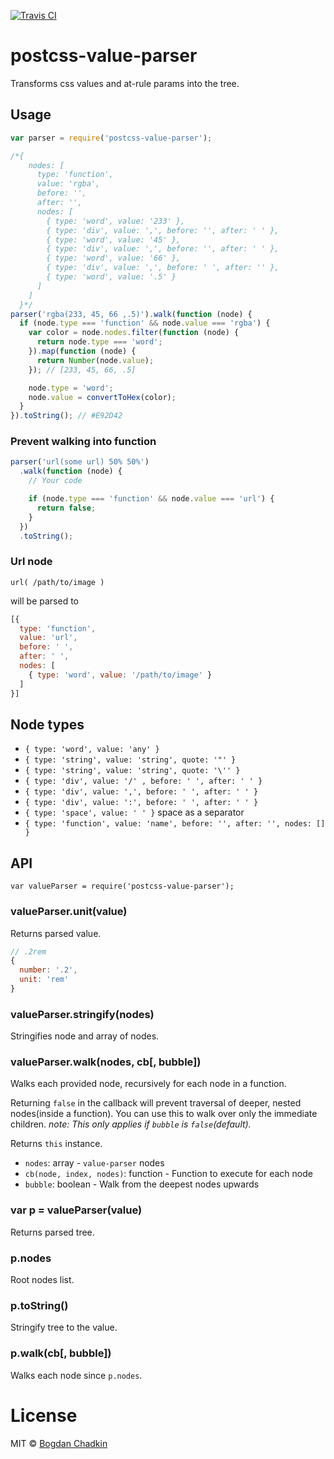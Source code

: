 [![Travis CI](https://travis-ci.org/TrySound/postcss-value-parser.svg)](https://travis-ci.org/TrySound/postcss-value-parser)

# postcss-value-parser

Transforms css values and at-rule params into the tree.

## Usage

```js
var parser = require('postcss-value-parser');

/*{
    nodes: [
      type: 'function',
      value: 'rgba',
      before: '',
      after: '',
      nodes: [
        { type: 'word', value: '233' },
        { type: 'div', value: ',', before: '', after: ' ' },
        { type: 'word', value: '45' },
        { type: 'div', value: ',', before: '', after: ' ' },
        { type: 'word', value: '66' },
        { type: 'div', value: ',', before: ' ', after: '' },
        { type: 'word', value: '.5' }
      ]
    ]
  }*/
parser('rgba(233, 45, 66 ,.5)').walk(function (node) {
  if (node.type === 'function' && node.value === 'rgba') {
    var color = node.nodes.filter(function (node) {
      return node.type === 'word';
    }).map(function (node) {
      return Number(node.value);
    }); // [233, 45, 66, .5]

    node.type = 'word';
    node.value = convertToHex(color);
  }
}).toString(); // #E92D42
```

### Prevent walking into function

```js
parser('url(some url) 50% 50%')
  .walk(function (node) {
    // Your code

    if (node.type === 'function' && node.value === 'url') {
      return false;
    }
  })
  .toString();
```

### Url node

```
url( /path/to/image )
```

will be parsed to

```js
[{
  type: 'function',
  value: 'url',
  before: ' ',
  after: ' ',
  nodes: [
    { type: 'word', value: '/path/to/image' }
  ]
}]
```

## Node types

- `{ type: 'word', value: 'any' }`
- `{ type: 'string', value: 'string', quote: '"' }`
- `{ type: 'string', value: 'string', quote: '\'' }`
- `{ type: 'div', value: '/' , before: ' ', after: ' ' }`
- `{ type: 'div', value: ',', before: ' ', after: ' ' }`
- `{ type: 'div', value: ':', before: ' ', after: ' ' }`
- `{ type: 'space', value: ' ' }` space as a separator
- `{ type: 'function', value: 'name', before: '', after: '', nodes: [] }`

## API

```
var valueParser = require('postcss-value-parser');
```

### valueParser.unit(value)

Returns parsed value.

```js
// .2rem
{
  number: '.2',
  unit: 'rem'
}
```

### valueParser.stringify(nodes)

Stringifies node and array of nodes.

### valueParser.walk(nodes, cb[, bubble])

Walks each provided node, recursively for each node in a function.

Returning `false` in the callback will prevent traversal of deeper, nested nodes(inside a function). You can use this to walk over only the immediate children. *note: This only applies if `bubble` is `false`(default).*

Returns `this` instance.

- `nodes`: array - `value-parser` nodes
- `cb(node, index, nodes)`: function - Function to execute for each node
- `bubble`: boolean - Walk from the deepest nodes upwards

### var p = valueParser(value)

Returns parsed tree.

### p.nodes

Root nodes list.

### p.toString()

Stringify tree to the value.

### p.walk(cb[, bubble])

Walks each node since `p.nodes`.

# License

MIT © [Bogdan Chadkin](mailto:trysound@yandex.ru)
